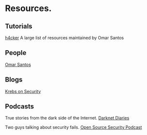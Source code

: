 # Resources.

## Tutorials
[h4cker](https://github.com/The-Art-of-Hacking/h4cker)
A large list of resources maintained by Omar Santos


## People
[Omar Santos](https://omarsantos.io/)


## Blogs
[Krebs on Security](https://krebsonsecurity.com)


## Podcasts
True stories from the dark side of the Internet.
[Darknet Diaries](https://darknetdiaries.com/)

Two guys talking about security fails.
[Open Source Security Podcast](https://www.opensourcesecuritypodcast.com/)

